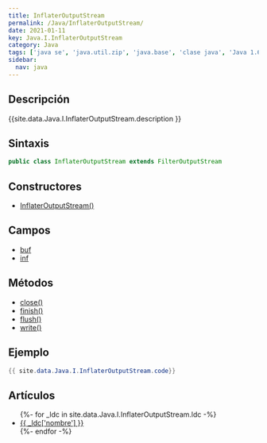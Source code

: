 ```yaml
---
title: InflaterOutputStream
permalink: /Java/InflaterOutputStream/
date: 2021-01-11
key: Java.I.InflaterOutputStream
category: Java
tags: ['java se', 'java.util.zip', 'java.base', 'clase java', 'Java 1.6']
sidebar: 
  nav: java
---
```


## Descripción
{{site.data.Java.I.InflaterOutputStream.description }}

## Sintaxis
~~~java
public class InflaterOutputStream extends FilterOutputStream
~~~

## Constructores
* [InflaterOutputStream()](/Java/InflaterOutputStream/InflaterOutputStream/)

## Campos
* [buf](/Java/InflaterOutputStream/buf/)
* [inf](/Java/InflaterOutputStream/inf/)

## Métodos
* [close()](/Java/InflaterOutputStream/close/)
* [finish()](/Java/InflaterOutputStream/finish/)
* [flush()](/Java/InflaterOutputStream/flush/)
* [write()](/Java/InflaterOutputStream/write/)

## Ejemplo
~~~java
{{ site.data.Java.I.InflaterOutputStream.code}}
~~~

## Artículos
<ul>
{%- for _ldc in site.data.Java.I.InflaterOutputStream.ldc -%}
   <li>
       <a href="{{_ldc['url'] }}">{{ _ldc['nombre'] }}</a>
   </li>
{%- endfor -%}
</ul>
